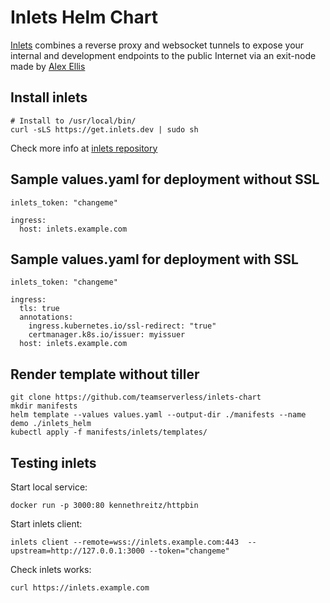 # Inlets Helm Chart
[Inlets](https://github.com/alexellis/inlets) combines a reverse proxy and websocket tunnels to expose your internal and development endpoints to the public Internet via an exit-node made by [Alex Ellis](https://github.com/alexellis)

## Install inlets
```
# Install to /usr/local/bin/
curl -sLS https://get.inlets.dev | sudo sh
```
Check more info at [inlets repository](https://github.com/alexellis/inlets#get-started-install-the-cli)


## Sample values.yaml for deployment without SSL
```
inlets_token: "changeme"

ingress:
  host: inlets.example.com
```

## Sample values.yaml for deployment with SSL
```
inlets_token: "changeme"

ingress:
  tls: true
  annotations:
    ingress.kubernetes.io/ssl-redirect: "true"
    certmanager.k8s.io/issuer: myissuer
  host: inlets.example.com
```

## Render template without tiller
```
git clone https://github.com/teamserverless/inlets-chart
mkdir manifests
helm template --values values.yaml --output-dir ./manifests --name demo ./inlets_helm
kubectl apply -f manifests/inlets/templates/
```

## Testing inlets

Start local service:
```
docker run -p 3000:80 kennethreitz/httpbin
```

Start inlets client:
```
inlets client --remote=wss://inlets.example.com:443  --upstream=http://127.0.0.1:3000 --token="changeme"
```

Check inlets works:
```
curl https://inlets.example.com
```
